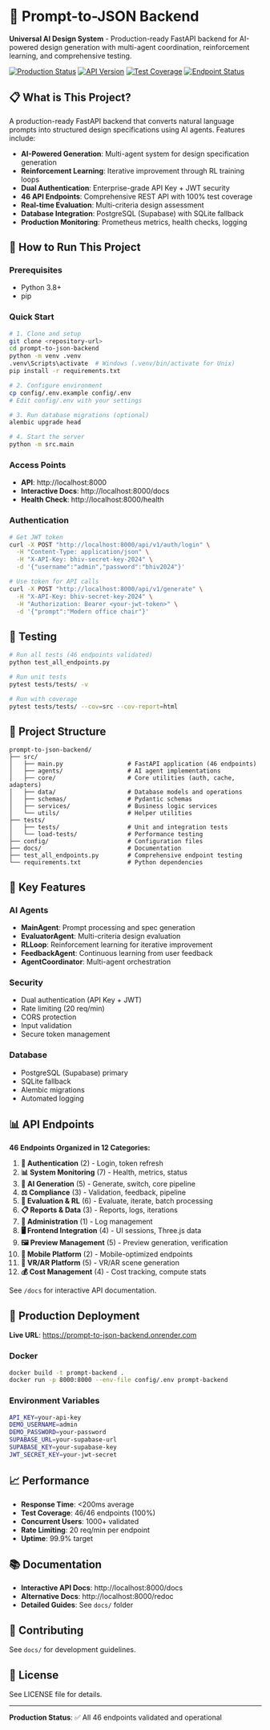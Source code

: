 # 🚀 Prompt-to-JSON Backend

**Universal AI Design System** - Production-ready FastAPI backend for AI-powered design generation with multi-agent coordination, reinforcement learning, and comprehensive testing.

[![Production Status](https://img.shields.io/badge/Status-Production%20Ready-green)](https://prompt-to-json-backend.onrender.com)
[![API Version](https://img.shields.io/badge/API-v2.1.1-blue)](https://prompt-to-json-backend.onrender.com/docs)
[![Test Coverage](https://img.shields.io/badge/Tests-46/46%20Passing-brightgreen)](test_all_endpoints.py)
[![Endpoint Status](https://img.shields.io/badge/Endpoints-46/46%20Validated-brightgreen)](https://prompt-to-json-backend.onrender.com/docs)

## 📋 What is This Project?

A production-ready FastAPI backend that converts natural language prompts into structured design specifications using AI agents. Features include:

- **AI-Powered Generation**: Multi-agent system for design specification generation
- **Reinforcement Learning**: Iterative improvement through RL training loops
- **Dual Authentication**: Enterprise-grade API Key + JWT security
- **46 API Endpoints**: Comprehensive REST API with 100% test coverage
- **Real-time Evaluation**: Multi-criteria design assessment
- **Database Integration**: PostgreSQL (Supabase) with SQLite fallback
- **Production Monitoring**: Prometheus metrics, health checks, logging

## 🚀 How to Run This Project

### Prerequisites
- Python 3.8+
- pip

### Quick Start

```bash
# 1. Clone and setup
git clone <repository-url>
cd prompt-to-json-backend
python -m venv .venv
.venv\Scripts\activate  # Windows (.venv/bin/activate for Unix)
pip install -r requirements.txt

# 2. Configure environment
cp config/.env.example config/.env
# Edit config/.env with your settings

# 3. Run database migrations (optional)
alembic upgrade head

# 4. Start the server
python -m src.main
```

### Access Points
- **API**: http://localhost:8000
- **Interactive Docs**: http://localhost:8000/docs
- **Health Check**: http://localhost:8000/health

### Authentication

```bash
# Get JWT token
curl -X POST "http://localhost:8000/api/v1/auth/login" \
  -H "Content-Type: application/json" \
  -H "X-API-Key: bhiv-secret-key-2024" \
  -d '{"username":"admin","password":"bhiv2024"}'

# Use token for API calls
curl -X POST "http://localhost:8000/api/v1/generate" \
  -H "X-API-Key: bhiv-secret-key-2024" \
  -H "Authorization: Bearer <your-jwt-token>" \
  -d '{"prompt":"Modern office chair"}'
```

## 🧪 Testing

```bash
# Run all tests (46 endpoints validated)
python test_all_endpoints.py

# Run unit tests
pytest tests/tests/ -v

# Run with coverage
pytest tests/tests/ --cov=src --cov-report=html
```

## 📁 Project Structure

```
prompt-to-json-backend/
├── src/
│   ├── main.py                  # FastAPI application (46 endpoints)
│   ├── agents/                  # AI agent implementations
│   ├── core/                    # Core utilities (auth, cache, adapters)
│   ├── data/                    # Database models and operations
│   ├── schemas/                 # Pydantic schemas
│   ├── services/                # Business logic services
│   └── utils/                   # Helper utilities
├── tests/
│   ├── tests/                   # Unit and integration tests
│   └── load-tests/              # Performance testing
├── config/                      # Configuration files
├── docs/                        # Documentation
├── test_all_endpoints.py        # Comprehensive endpoint testing
└── requirements.txt             # Python dependencies
```

## 🔧 Key Features

### AI Agents
- **MainAgent**: Prompt processing and spec generation
- **EvaluatorAgent**: Multi-criteria design evaluation
- **RLLoop**: Reinforcement learning for iterative improvement
- **FeedbackAgent**: Continuous learning from user feedback
- **AgentCoordinator**: Multi-agent orchestration

### Security
- Dual authentication (API Key + JWT)
- Rate limiting (20 req/min)
- CORS protection
- Input validation
- Secure token management

### Database
- PostgreSQL (Supabase) primary
- SQLite fallback
- Alembic migrations
- Automated logging

## 📊 API Endpoints

**46 Endpoints Organized in 12 Categories:**

1. **🔐 Authentication** (2) - Login, token refresh
2. **📊 System Monitoring** (7) - Health, metrics, status
3. **🤖 AI Generation** (5) - Generate, switch, core pipeline
4. **⚖️ Compliance** (3) - Validation, feedback, pipeline
5. **🧠 Evaluation & RL** (6) - Evaluate, iterate, batch processing
6. **📋 Reports & Data** (3) - Reports, logs, iterations
7. **🔧 Administration** (1) - Log management
8. **🖥️ Frontend Integration** (4) - UI sessions, Three.js data
9. **🖼️ Preview Management** (5) - Preview generation, verification
10. **📱 Mobile Platform** (2) - Mobile-optimized endpoints
11. **🥽 VR/AR Platform** (5) - VR/AR scene generation
12. **💰 Cost Management** (4) - Cost tracking, compute stats

See `/docs` for interactive API documentation.

## 🚀 Production Deployment

**Live URL**: https://prompt-to-json-backend.onrender.com

### Docker
```bash
docker build -t prompt-backend .
docker run -p 8000:8000 --env-file config/.env prompt-backend
```

### Environment Variables
```bash
API_KEY=your-api-key
DEMO_USERNAME=admin
DEMO_PASSWORD=your-password
SUPABASE_URL=your-supabase-url
SUPABASE_KEY=your-supabase-key
JWT_SECRET_KEY=your-jwt-secret
```

## 📈 Performance

- **Response Time**: <200ms average
- **Test Coverage**: 46/46 endpoints (100%)
- **Concurrent Users**: 1000+ validated
- **Rate Limiting**: 20 req/min per endpoint
- **Uptime**: 99.9% target

## 📚 Documentation

- **Interactive API Docs**: http://localhost:8000/docs
- **Alternative Docs**: http://localhost:8000/redoc
- **Detailed Guides**: See `docs/` folder

## 🤝 Contributing

See `docs/` for development guidelines.

## 📄 License

See LICENSE file for details.

---

**Production Status**: ✅ All 46 endpoints validated and operational